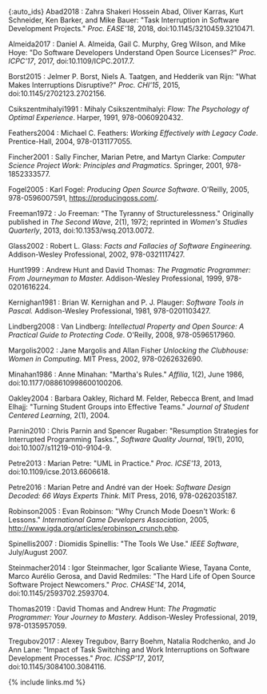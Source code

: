 ---
---

<div class="bibliography" markdown="1">

{:auto_ids}
Abad2018
:   Zahra Shakeri Hossein Abad, Oliver Karras, Kurt Schneider, Ken Barker, and Mike Bauer:
    "Task Interruption in Software Development Projects."
    *Proc. EASE'18*, 2018, doi:10.1145/3210459.3210471.

Almeida2017
:   Daniel A. Almeida, Gail C. Murphy, Greg Wilson, and Mike Hoye:
    "Do Software Developers Understand Open Source Licenses?"
    *Proc. ICPC'17*, 2017, doi:10.1109/ICPC.2017.7.

Borst2015
:   Jelmer P. Borst, Niels A. Taatgen, and Hedderik van Rijn:
    "What Makes Interruptions Disruptive?"
    *Proc. CHI'15*, 2015, doi:10.1145/2702123.2702156.

Csikszentmihalyi1991
:   Mihaly Csikszentmihalyi:
    *Flow: The Psychology of Optimal Experience*.
    Harper, 1991, 978-0060920432.

Feathers2004
:   Michael C. Feathers:
    *Working Effectively with Legacy Code*.
    Prentice-Hall, 2004, 978-0131177055.

Fincher2001
:   Sally Fincher, Marian Petre, and Martyn Clarke:
    *Computer Science Project Work: Principles and Pragmatics*.
    Springer, 2001, 978-1852333577.

Fogel2005
:   Karl Fogel:
    *Producing Open Source Software*.
    O'Reilly, 2005, 978-0596007591, <https://producingoss.com/>.

Freeman1972
:   Jo Freeman:
    "The Tyranny of Structurelessness."
    Originally published in *The Second Wave*, 2(1), 1972;
    reprinted in *Women's Studies Quarterly*, 2013, doi:10.1353/wsq.2013.0072.

Glass2002
:   Robert L. Glass:
    *Facts and Fallacies of Software Engineering.*
    Addison-Wesley Professional, 2002, 978-0321117427.

Hunt1999
:   Andrew Hunt and David Thomas:
    *The Pragmatic Programmer: From Journeyman to Master.*
    Addison-Wesley Professional, 1999, 978-0201616224.

Kernighan1981
:   Brian W. Kernighan and P. J. Plauger:
    *Software Tools in Pascal.*
    Addison-Wesley Professional, 1981, 978-0201103427.

Lindberg2008
:   Van Lindberg: *Intellectual Property and Open Source: A Practical Guide to Protecting Code*.
    O'Reilly, 2008, 978-0596517960.

Margolis2002
:   Jane Margolis and Allan Fisher
    *Unlocking the Clubhouse: Women in Computing*.
    MIT Press, 2002, 978-0262632690.

Minahan1986
:   Anne Minahan: "Martha's Rules."
    *Affilia*, 1(2), June 1986, doi:10.1177/088610998600100206.

Oakley2004
:   Barbara Oakley, Richard M. Felder, Rebecca Brent, and Imad Elhajj:
    "Turning Student Groups into Effective Teams."
    *Journal of Student Centered Learning*, 2(1), 2004.

Parnin2010
:   Chris Parnin and Spencer Rugaber:
    "Resumption Strategies for Interrupted Programming Tasks.",
    *Software Quality Journal*, 19(1), 2010, doi:10.1007/s11219-010-9104-9.

Petre2013
:   Marian Petre:
    "UML in Practice."
    *Proc. ICSE'13*, 2013, doi:10.1109/icse.2013.6606618.

Petre2016
:   Marian Petre and André van der Hoek:
    *Software Design Decoded: 66 Ways Experts Think*.
    MIT Press, 2016, 978-0262035187.

Robinson2005
:   Evan Robinson:
    "Why Crunch Mode Doesn't Work: 6 Lessons."
    *International Game Developers Association*, 2005,
    <http://www.igda.org/articles/erobinson_crunch.php>.

Spinellis2007
:   Diomidis Spinellis:
    "The Tools We Use."
    *IEEE Software*, July/August 2007.

Steinmacher2014
:   Igor Steinmacher, Igor Scaliante Wiese, Tayana Conte, Marco Aurélio Gerosa, and David Redmiles:
    "The Hard Life of Open Source Software Project Newcomers."
    *Proc. CHASE'14*, 2014, doi:10.1145/2593702.2593704.

Thomas2019
:   David Thomas and Andrew Hunt:
    *The Pragmatic Programmer: Your Journey to Mastery.*
    Addison-Wesley Professional, 2019, 978-0135957059.

Tregubov2017
:   Alexey Tregubov, Barry Boehm, Natalia Rodchenko, and Jo Ann Lane:
    "Impact of Task Switching and Work Interruptions on Software Development Processes."
    *Proc. ICSSP'17*, 2017, doi:10.1145/3084100.3084116.

</div>

{% include links.md %}

